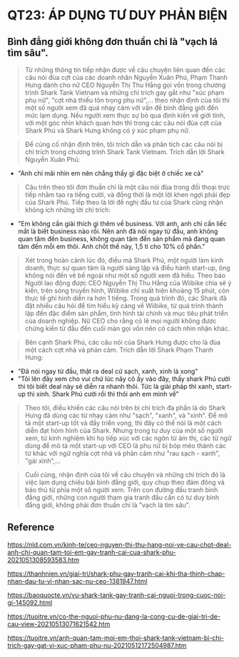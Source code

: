 # QT23: ÁP DỤNG TƯ DUY PHẢN BIỆN

## Bình đẳng giới không đơn thuần chỉ là "vạch lá tìm sâu".

> Từ những thông tin tiếp nhận được về câu chuyện liên quan đến các câu nói đùa cợt của các doanh nhân Nguyễn Xuân Phú, Phạm Thanh Hưng dành
cho nữ CEO Nguyễn Thị Thu Hằng gọi vốn trong chương trình Shark Tank Vietnam và những chỉ trích gay gắt như "xúc phạm phụ nữ", "cợt nhả thiếu 
tôn trọng phụ nữ",... theo nhận định của tôi thì một số người xem đã quá nhạy cảm với vấn đề bình đẳng giới đến mức lạm dụng. 
Nếu người xem thực sự bỏ qua định kiến về giới tính, với một góc nhìn khách quan hơn thì trong các câu nói đùa cợt của Shark Phú và Shark Hưng 
không có ý xúc phạm phụ nữ.

> Để củng cố nhận định trên, tôi trích dẫn và phân tích các câu nói bị chỉ trích trong chương trình Shark Tank Vietnam. Trích dẫn lời Shark Nguyễn Xuân Phú: 

- "Anh chỉ mãi nhìn em nên chẳng thấy gì đặc biệt ở chiếc xe cả"

> Câu trên theo tôi đơn thuần chỉ là một câu nói đùa trong đối thoại trực tiếp nhằm tạo ra tiếng cười, và đồng thời là một lời khen ngợi phái đẹp của Shark Phú. Tiếp theo là lời đề nghị đầu tư của Shark cũng nhận không ích những lời chỉ trích: 

- "Em không cần giải thích gì thêm về business. Với anh, anh chỉ cần liếc mắt là biết business nào rồi. Nên anh đã nói ngay từ đầu, anh không quan tâm đến business, không quan tâm đến sản phẩm mà đang quan tâm đến mỗi em thôi. Anh chốt thế này, 1,5 tỉ cho 10% cổ phần."

> Xét trong hoàn cảnh lúc đó, điều mà Shark Phú, một người làm kinh doanh, thực sự quan tâm là người sáng lập và điều hành start-up, ông không nói đến vẻ bề ngoài như một số người xem đã hiểu. Theo báo Người lao động được CEO Nguyễn Thị Thu Hằng của Wiibike chia sẽ ý kiến, trên sóng truyền hình, Wiibike chỉ xuất hiện khoảng 15 phút, còn thực tế ghi hình diễn ra hơn 1 tiếng. Trong quá trình đó, các Shark đã đặt nhiều câu hỏi để tìm hiểu kỹ càng về Wiibike, từ quá trình thành lập đến đặc điểm sản phẩm, tình hình tài chính và mục tiêu phát triển của doanh nghiệp. Nữ CEO cho rằng có lẽ mọi người không được chứng kiến từ đầu đến cuối màn gọi vốn nên có cách nhìn nhận khác.

> Bên cạnh Shark Phú, các câu nói của Shark Hưng được cho là đùa một cách cợt nhả và phản cảm. Trích dẫn lời Shark Phạm Thanh Hưng:

- "Đã nói ngay từ đầu, thật ra deal cứ sạch, xanh, xinh là xong"
- "Tôi lên đây xem cho vui chứ lúc nãy cô ấy vào đây, thấy shark Phú cười thì tôi biết deal này sẽ diễn ra nhanh thôi. Tức là giải pháp thì xanh, start-up thì xinh. Shark Phú cười rồi thì thôi anh em mình về"

> Theo tôi, điều khiến các câu nói trên bị chỉ trích đa phần là do Shark Hưng đã dùng các từ nhạy cảm như "sạch", "xanh", và "xinh". Để mô tả một start-up tốt và 
đầy triển vọng, thì đây có thể nói là một cách diễn đạt hóm hỉnh của Shark. Nhưng trong tư duy của một số người xem, từ kinh nghiệm khi họ tiếp xúc với các ngôn từ ám thị, các từ ngữ dùng để mô tả một start-up với CEO là phụ nữ bị bóp méo thành các từ khác với ngữ nghĩa cợt nhả và phản cảm như "rau sạch - xanh", "gái xinh",...

> Cuối cùng, nhận định của tôi về câu chuyện và những chỉ trích đó là việc lạm dụng chiêu bài bình đẳng giới, quy chụp theo đám đông và bảo thủ từ phía một số người xem. Trên con đường đấu tranh bình đẳng giới, những con người tham gia tranh đấu cần có tư duy bình đẳng giới, không phải đơn thuần chỉ là "vạch lá tìm sâu".

## Reference

https://nld.com.vn/kinh-te/ceo-nguyen-thi-thu-hang-noi-ve-cau-chot-deal-anh-chi-quan-tam-toi-em-gay-tranh-cai-cua-shark-phu-2021051308593583.htm

https://thanhnien.vn/giai-tri/shark-phu-gay-tranh-cai-khi-tha-thinh-chap-nhan-dau-tu-vi-nhan-sac-nu-ceo-1381947.html

https://baoquocte.vn/vu-shark-tank-gay-tranh-cai-nguoi-trong-cuoc-noi-gi-145092.html

https://tuoitre.vn/co-the-nguoi-phu-nu-dang-la-cong-cu-de-giai-tri-de-cau-view-20210513071621542.htm

https://tuoitre.vn/anh-quan-tam-moi-em-thoi-shark-tank-vietnam-bi-chi-trich-gay-gat-vi-xuc-pham-phu-nu-20210512172504987.htm

